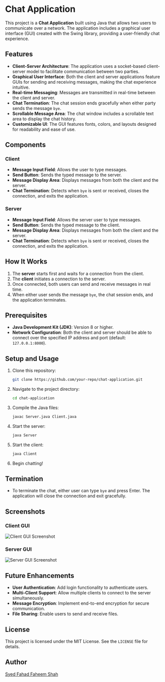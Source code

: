 # Chat Application

This project is a **Chat Application** built using Java that allows two users to communicate over a network. The application includes a graphical user interface (GUI) created with the Swing library, providing a user-friendly chat experience.

## Features

- **Client-Server Architecture**: The application uses a socket-based client-server model to facilitate communication between two parties.
- **Graphical User Interface**: Both the client and server applications feature GUIs for sending and receiving messages, making the chat experience intuitive.
- **Real-time Messaging**: Messages are transmitted in real-time between the client and server.
- **Chat Termination**: The chat session ends gracefully when either party sends the message `bye`.
- **Scrollable Message Area**: The chat window includes a scrollable text area to display the chat history.
- **Customizable UI**: The GUI features fonts, colors, and layouts designed for readability and ease of use.

## Components

### Client
- **Message Input Field**: Allows the user to type messages.
- **Send Button**: Sends the typed message to the server.
- **Message Display Area**: Displays messages from both the client and the server.
- **Chat Termination**: Detects when `bye` is sent or received, closes the connection, and exits the application.

### Server
- **Message Input Field**: Allows the server user to type messages.
- **Send Button**: Sends the typed message to the client.
- **Message Display Area**: Displays messages from both the client and the server.
- **Chat Termination**: Detects when `bye` is sent or received, closes the connection, and exits the application.

## How It Works

1. The **server** starts first and waits for a connection from the client.
2. The **client** initiates a connection to the server.
3. Once connected, both users can send and receive messages in real time.
4. When either user sends the message `bye`, the chat session ends, and the application terminates.

## Prerequisites

- **Java Development Kit (JDK)**: Version 8 or higher.
- **Network Configuration**: Both the client and server should be able to connect over the specified IP address and port (default: `127.0.0.1:8000`).

## Setup and Usage

1. Clone this repository:
   ```bash
   git clone https://github.com/your-repo/chat-application.git
   ```
2. Navigate to the project directory:
   ```bash
   cd chat-application
   ```
3. Compile the Java files:
   ```bash
   javac Server.java Client.java
   ```
4. Start the server:
   ```bash
   java Server
   ```
5. Start the client:
   ```bash
   java Client
   ```
6. Begin chatting!

## Termination

- To terminate the chat, either user can type `bye` and press Enter. The application will close the connection and exit gracefully.

## Screenshots

### Client GUI
![Client GUI Screenshot](path/to/client-screenshot.png)

### Server GUI
![Server GUI Screenshot](path/to/server-screenshot.png)

## Future Enhancements

- **User Authentication**: Add login functionality to authenticate users.
- **Multi-Client Support**: Allow multiple clients to connect to the server simultaneously.
- **Message Encryption**: Implement end-to-end encryption for secure communication.
- **File Sharing**: Enable users to send and receive files.

## License

This project is licensed under the MIT License. See the `LICENSE` file for details.

## Author

[Syed Fahad Faheem Shah](https://github.com/SyedFahadShah-f7)
